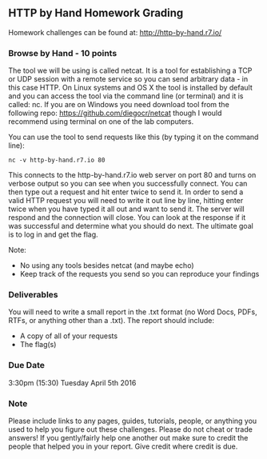## HTTP by Hand Homework Grading
Homework challenges can be found at: http://http-by-hand.r7.io/

### Browse by Hand - 10 points
The tool we will be using is called netcat. It is a tool for establishing a TCP or UDP session with a remote service so you can send arbitrary data - in this case HTTP. On Linux systems and OS X the tool is installed by default and you can access the tool via the command line (or terminal) and it is called: nc. If you are on Windows you need download tool from the following repo: https://github.com/diegocr/netcat though I would recommend using terminal on one of the lab computers. 

You can use the tool to send requests like this (by typing it on the command line):

```
nc -v http-by-hand.r7.io 80
```

This connects to the http-by-hand.r7.io web server on port 80 and turns on verbose output so you can see when you successfully connect. You can then type out a request and hit enter twice to send it. In order to send a valid HTTP request you will need to write it out line by line, hitting enter twice when you have typed it all out and want to send it. The server will respond and the connection will close. You can look at the response if it was successful and determine what you should do next. The ultimate goal is to log in and get the flag.

Note: 
- No using any tools besides netcat (and maybe echo)
- Keep track of the requests you send so you can reproduce your findings

### Deliverables
You will need to write a small report in the .txt format (no Word Docs, PDFs, RTFs, or anything other than a .txt). The report should include:

- A copy of all of your requests
- The flag(s)

### Due Date
3:30pm (15:30) Tuesday April 5th 2016

### Note
Please include links to any pages, guides, tutorials, people, or anything you used to help you figure out these challenges. Please do not cheat or trade answers! If you gently/fairly help one another out make sure to credit the people that helped you in your report. Give credit where credit is due.